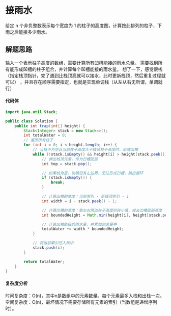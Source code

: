 # 接雨水
给定 n 个非负整数表示每个宽度为 1 的柱子的高度图，计算按此排列的柱子，下雨之后能接多少雨水。

## 解题思路
输入一个表示柱子高度的数组，需要计算所有凹槽能接的雨水总量。
需要找到所有能形成凹槽的柱子组合，并计算每个凹槽能接的雨水量。
    想了一下，感觉很栈（指定栈顶指针，完了遇到比栈顶高就可以接水，此时更新栈顶，然后重复过程就可以） 
    ，并且存在顺序需要指定，也就是实现单调栈（从左从右无所谓，单调就行）

#### 代码体

```java
import java.util.Stack;

public class Solution {
    public int trap(int[] height) {
        Stack<Integer> stack = new Stack<>();
        int totalWater = 0;
        // 遍历所有柱子
        for (int i = 0; i < height.length; i++) {
            // 当栈不为空且当前柱子高度大于栈顶柱子高度时，形成凹槽
            while (!stack.isEmpty() && height[i] > height[stack.peek()]) {
                // 弹出栈顶元素，作为凹槽底部
                int top = stack.pop();

                // 如果栈为空，说明没有左边界，无法形成凹槽，跳出循环
                if (stack.isEmpty()) {
                    break;
                }

                // 计算凹槽的宽度：当前索引 - 新栈顶索引 - 1
                int width = i - stack.peek() - 1;

                // 计算凹槽的高度：取左右两边柱子高度的较小值，减去凹槽底部高度
                int boundedHeight = Math.min(height[i], height[stack.peek()]) - height[top];

                // 计算凹槽能接的雨水量，并累加到总量中
                totalWater += width * boundedHeight;
            }

            // 将当前索引压入栈中
            stack.push(i);
        }

        return totalWater;
    }
}
```

#### 复杂度分析
时间复杂度：O(n)，其中n是数组中的元素数量。每个元素最多入栈和出栈一次。
空间复杂度：O(n)，最坏情况下需要存储所有元素的索引（当数组是递增序列时）。
